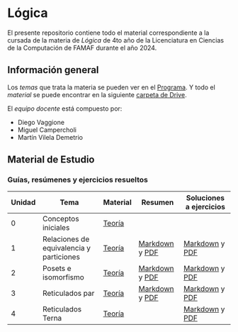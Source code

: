 # Lógica

El presente repositorio contiene todo el material correspondiente a la cursada de la materia de _Lógica_ de 4to año de la Licenciatura en Ciencias de la Computación de FAMAF durante el año 2024.

## Información general

Los _temas_ que trata la materia se pueden ver en el [Programa](./subject_information/study_program.pdf). Y todo el _material_ se puede encontrar en la siguiente [carpeta de Drive](https://drive.google.com/drive/folders/1AJYhNeH_wqp3iEyuiD5CA52X4l3sVLgN).

El _equipo docente_ está compuesto por:

- Diego Vaggione
- Miguel Campercholi
- Martín Vilela Demetrio

## Material de Estudio

### Guías, resúmenes y ejercicios resueltos

| Unidad | Tema | Material | Resumen | Soluciones a ejercicios |
| ------ | ---- | -------- | ------- | ----------------------- |
| 0 | Conceptos iniciales | [Teoría](./classes/guide_0/theory.pdf) | | |
| 1 | Relaciones de equivalencia y particiones | [Teoría](./classes/guide_1/theory.pdf) | [Markdown](./classes/guide_1/summary.md) y [PDF](./classes/guide_1/summary.pdf) | [Markdown](./classes/guide_1/exercises.md) y [PDF](./classes/guide_1/exercises.pdf) |
| 2 | Posets e isomorfismo | [Teoría](./classes/guide_2/theory.pdf) | [Markdown](./classes/guide_2/summary.md) y [PDF](./classes/guide_2/summary.pdf) | [Markdown](./classes/guide_2/exercises.md) y [PDF](./classes/guide_2/exercises.pdf) |
| 3 | Reticulados par | [Teoría](./classes/guide_3/theory.pdf) | [Markdown](./classes/guide_3/summary.md) y [PDF](./classes/guide_3/summary.pdf) | [Markdown](./classes/guide_3/exercises.md) y [PDF](./classes/guide_3/exercises.pdf) |
| 4 | Reticulados Terna | [Teoría](./classes/guide_4/theory.pdf) | | [Markdown](./classes/guide_4/exercises.md) y [PDF](./classes/guide_4/exercises.pdf) |
